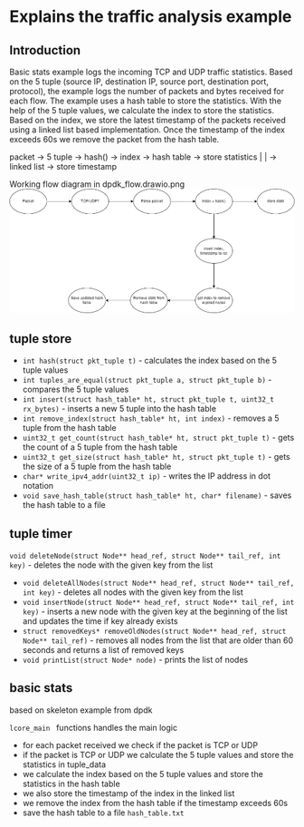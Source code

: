 # Explains the traffic analysis example
## Introduction
Basic stats example logs the incoming TCP and UDP traffic statistics. Based on the 5 tuple (source IP, destination IP, source port, destination port, protocol), the example logs the number of packets and bytes received for each flow. The example uses a hash table to store the statistics. With the help of the 5 tuple values, we calculate the index to store the statistics. Based on the index, we store the latest timestamp of the packets received using a linked list based implementation. Once the timestamp of the index exceeds 60s we remove the packet from the hash table.

packet -> 5 tuple -> hash() -> index -> hash table -> store statistics
                                |
                                | -> linked list -> store timestamp


Working flow diagram in dpdk_flow.drawio.png
![](dpdk_flow.drawio.png "Flow diagram.")


## tuple store
- `int hash(struct pkt_tuple t)` - calculates the index based on the 5 tuple values
- `int tuples_are_equal(struct pkt_tuple a, struct pkt_tuple b)` - compares the 5 tuple values
- `int insert(struct hash_table* ht, struct pkt_tuple t, uint32_t rx_bytes)` - inserts a new 5 tuple into the hash table
- `int remove_index(struct hash_table* ht, int index)` - removes a 5 tuple from the hash table
- `uint32_t get_count(struct hash_table* ht, struct pkt_tuple t)` - gets the count of a 5 tuple from the hash table
- `uint32_t get_size(struct hash_table* ht, struct pkt_tuple t)` - gets the size of a 5 tuple from the hash table
- `char* write_ipv4_addr(uint32_t ip)` - writes the IP address in dot notation
- `void save_hash_table(struct hash_table* ht, char* filename)` - saves the hash table to a file

## tuple timer
`void deleteNode(struct Node** head_ref, struct Node** tail_ref, int key)` - deletes the node with the given key from the list
- `void deleteAllNodes(struct Node** head_ref, struct Node** tail_ref, int key)` - deletes all nodes with the given key from the list
- `void insertNode(struct Node** head_ref, struct Node** tail_ref, int key)` - inserts a new node with the given key at the beginning of the list and updates the time if key already exists
- `struct removedKeys* removeOldNodes(struct Node** head_ref, struct Node** tail_ref)` - removes all nodes from the list that are older than 60 seconds and returns a list of removed keys
- `void printList(struct Node* node)` - prints the list of nodes


## basic stats
based on skeleton example from dpdk

`lcore_main ` functions handles the main logic
- for each packet received we check if the packet is TCP or UDP
- if the packet is TCP or UDP we calculate the 5 tuple values and store the statistics in tuple_data
- we calculate the index based on the 5 tuple values and store the statistics in the hash table
- we also store the timestamp of the index in the linked list
- we remove the index from the hash table if the timestamp exceeds 60s
- save the hash table to a file `hash_table.txt`





